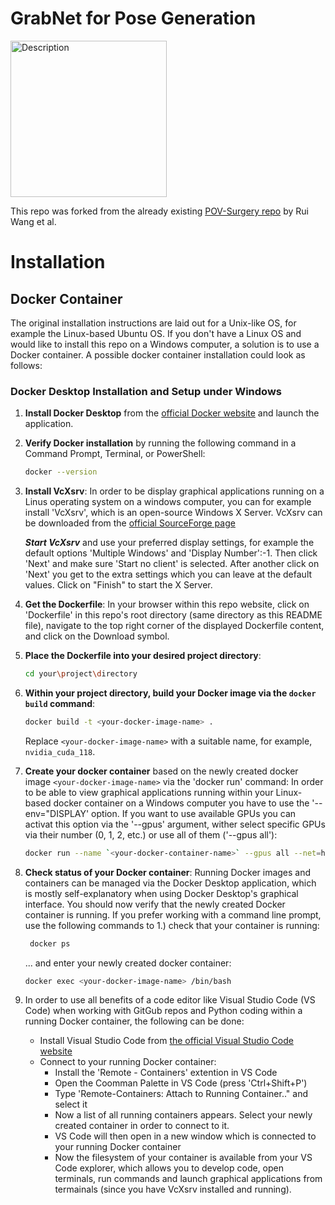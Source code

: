 # GrabNet for Pose Generation

<img src="assets/images/GrabNet_Voluson_grasps.gif" width="250" height="250" alt="Description">

This repo was forked from the already existing [POV-Surgery repo](https://github.com/BatFaceWayne/POV_Surgery) by Rui Wang et al. 

# Installation 

## Docker Container

The original installation instructions are laid out for a Unix-like OS, for example the Linux-based Ubuntu OS. 
If you don't have a Linux OS and would like to install this repo on a Windows computer, a solution is to use a Docker container. 
A possible docker container installation could look as follows: 

### Docker Desktop Installation and Setup under Windows

1. **Install Docker Desktop** from the [official Docker website](https://www.docker.com/products/docker-desktop/) and launch the application.

2. **Verify Docker installation** by running the following command in a Command Prompt, Terminal, or PowerShell:
    ```sh
    docker --version
    ```

3. **Install VcXsrv**: In order to be display graphical applications running on a Linus operating system on a windows computer, you can for example install 'VcXsrv', which is an open-source Windows X Server.
                       VcXsrv can be downloaded from the [official SourceForge page](https://sourceforge.net/projects/vcxsrv/)
   
     ***Start VcXsrv*** and use your preferred display settings, for example the default options 'Multiple Windows' and 'Display Number':-1. Then click 'Next' and make sure 'Start no client' is selected. After another click on 'Next' you get to the extra settings which you can leave at the default values. Click on "Finish" to start the X Server.
        
   
5. **Get the Dockerfile**: In your browser within this repo website, click on 'Dockerfile' in this repo's root directory (same directory as this README file), navigate to the top right corner of the displayed Dockerfile content, and click on the Download symbol.

6. **Place the Dockerfile into your desired project directory**:
    ```sh
    cd your\project\directory
    ```

7. **Within your project directory, build your Docker image via the `docker build` command**:
    ```sh
    docker build -t <your-docker-image-name> .
    ```
    Replace `<your-docker-image-name>` with a suitable name, for example, `nvidia_cuda_118`. 

8. **Create your docker container** based on the newly created docker image `<your-docker-image-name>` via the 'docker run' command: In order to be able to view graphical applications running within your Linux-based docker container on a Windows computer you have to use the '--env="DISPLAY' option.
   If you want to use available GPUs you can activat this option via the '--gpus' argument, wither select specific GPUs via their number (0, 1, 2, etc.) or use all of them ('--gpus all'): 
    ```sh
   docker run --name `<your-docker-container-name>` --gpus all --net=host --env="DISPLAY" -it `<your-docker-image-name>`
   ```

9. **Check status of your Docker container**: Running Docker images and containers can be managed via the Docker Desktop application, which is mostly self-explanatory when using Docker Desktop's graphical interface. You should now verify that the newly created Docker container is running.
    If you prefer working with a command line prompt, use the following commands to 1.) check that your container is running:
     ```sh
      docker ps
    ```
    ... and enter your newly created docker container:
    ```sh
    docker exec <your-docker-image-name> /bin/bash
    ```
11. In order to use all benefits of a code editor like Visual Studio Code (VS Code) when working with GitGub repos and Python coding within a running Docker container, the following can be done:
     * Install Visual Studio Code from [the official Visual Studio Code website](https://code.visualstudio.com/)
     * Connect to your running Docker container:
       - Install the 'Remote - Containers' extention in VS Code
       - Open the Coomman Palette in VS Code (press 'Ctrl+Shift+P')
       - Type 'Remote-Containers: Attach to Running Container.." and select it
       - Now a list of all running containers appears. Select your newly created container in order to connect to it.
       - VS Code will then open in a new window which is connected to your running Docker container
       - Now the filesystem of your container is available from your VS Code explorer, which allows you to develop code, open terminals, run commands and launch graphical applications from termainals (since you have VcXsrv installed and running). 





